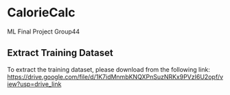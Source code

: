 # CalorieCalc
ML Final Project Group44



## Extract Training Dataset

To extract the training dataset, please download from the following link:
https://drive.google.com/file/d/1K7idMnmbKNQXPnSuzNRKx9PVzI6U2opf/view?usp=drive_link
